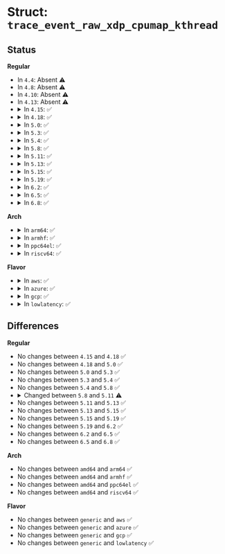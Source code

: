 # Struct: <code>trace_event_raw_xdp_cpumap_kthread</code>

## Status
<b>Regular</b>
<ul>
<li>
In <code>4.4</code>: Absent ⚠️
</li>
<li>
In <code>4.8</code>: Absent ⚠️
</li>
<li>
In <code>4.10</code>: Absent ⚠️
</li>
<li>
In <code>4.13</code>: Absent ⚠️
</li>
<li>
<details>
<summary>In <code>4.15</code>: ✅</summary>

```c
struct trace_event_raw_xdp_cpumap_kthread {
    struct trace_entry ent;
    int map_id;
    u32 act;
    int cpu;
    unsigned int drops;
    unsigned int processed;
    int sched;
    char __data[0];
};
```
</details>
</li>
<li>
<details>
<summary>In <code>4.18</code>: ✅</summary>

```c
struct trace_event_raw_xdp_cpumap_kthread {
    struct trace_entry ent;
    int map_id;
    u32 act;
    int cpu;
    unsigned int drops;
    unsigned int processed;
    int sched;
    char __data[0];
};
```
</details>
</li>
<li>
<details>
<summary>In <code>5.0</code>: ✅</summary>

```c
struct trace_event_raw_xdp_cpumap_kthread {
    struct trace_entry ent;
    int map_id;
    u32 act;
    int cpu;
    unsigned int drops;
    unsigned int processed;
    int sched;
    char __data[0];
};
```
</details>
</li>
<li>
<details>
<summary>In <code>5.3</code>: ✅</summary>

```c
struct trace_event_raw_xdp_cpumap_kthread {
    struct trace_entry ent;
    int map_id;
    u32 act;
    int cpu;
    unsigned int drops;
    unsigned int processed;
    int sched;
    char __data[0];
};
```
</details>
</li>
<li>
<details>
<summary>In <code>5.4</code>: ✅</summary>

```c
struct trace_event_raw_xdp_cpumap_kthread {
    struct trace_entry ent;
    int map_id;
    u32 act;
    int cpu;
    unsigned int drops;
    unsigned int processed;
    int sched;
    char __data[0];
};
```
</details>
</li>
<li>
<details>
<summary>In <code>5.8</code>: ✅</summary>

```c
struct trace_event_raw_xdp_cpumap_kthread {
    struct trace_entry ent;
    int map_id;
    u32 act;
    int cpu;
    unsigned int drops;
    unsigned int processed;
    int sched;
    char __data[0];
};
```
</details>
</li>
<li>
<details>
<summary>In <code>5.11</code>: ✅</summary>

```c
struct trace_event_raw_xdp_cpumap_kthread {
    struct trace_entry ent;
    int map_id;
    u32 act;
    int cpu;
    unsigned int drops;
    unsigned int processed;
    int sched;
    unsigned int xdp_pass;
    unsigned int xdp_drop;
    unsigned int xdp_redirect;
    char __data[0];
};
```
</details>
</li>
<li>
<details>
<summary>In <code>5.13</code>: ✅</summary>

```c
struct trace_event_raw_xdp_cpumap_kthread {
    struct trace_entry ent;
    int map_id;
    u32 act;
    int cpu;
    unsigned int drops;
    unsigned int processed;
    int sched;
    unsigned int xdp_pass;
    unsigned int xdp_drop;
    unsigned int xdp_redirect;
    char __data[0];
};
```
</details>
</li>
<li>
<details>
<summary>In <code>5.15</code>: ✅</summary>

```c
struct trace_event_raw_xdp_cpumap_kthread {
    struct trace_entry ent;
    int map_id;
    u32 act;
    int cpu;
    unsigned int drops;
    unsigned int processed;
    int sched;
    unsigned int xdp_pass;
    unsigned int xdp_drop;
    unsigned int xdp_redirect;
    char __data[0];
};
```
</details>
</li>
<li>
<details>
<summary>In <code>5.19</code>: ✅</summary>

```c
struct trace_event_raw_xdp_cpumap_kthread {
    struct trace_entry ent;
    int map_id;
    u32 act;
    int cpu;
    unsigned int drops;
    unsigned int processed;
    int sched;
    unsigned int xdp_pass;
    unsigned int xdp_drop;
    unsigned int xdp_redirect;
    char __data[0];
};
```
</details>
</li>
<li>
<details>
<summary>In <code>6.2</code>: ✅</summary>

```c
struct trace_event_raw_xdp_cpumap_kthread {
    struct trace_entry ent;
    int map_id;
    u32 act;
    int cpu;
    unsigned int drops;
    unsigned int processed;
    int sched;
    unsigned int xdp_pass;
    unsigned int xdp_drop;
    unsigned int xdp_redirect;
    char __data[0];
};
```
</details>
</li>
<li>
<details>
<summary>In <code>6.5</code>: ✅</summary>

```c
struct trace_event_raw_xdp_cpumap_kthread {
    struct trace_entry ent;
    int map_id;
    u32 act;
    int cpu;
    unsigned int drops;
    unsigned int processed;
    int sched;
    unsigned int xdp_pass;
    unsigned int xdp_drop;
    unsigned int xdp_redirect;
    char __data[0];
};
```
</details>
</li>
<li>
<details>
<summary>In <code>6.8</code>: ✅</summary>

```c
struct trace_event_raw_xdp_cpumap_kthread {
    struct trace_entry ent;
    int map_id;
    u32 act;
    int cpu;
    unsigned int drops;
    unsigned int processed;
    int sched;
    unsigned int xdp_pass;
    unsigned int xdp_drop;
    unsigned int xdp_redirect;
    char __data[0];
};
```
</details>
</li>
</ul>
<b>Arch</b>
<ul>
<li>
<details>
<summary>In <code>arm64</code>: ✅</summary>

```c
struct trace_event_raw_xdp_cpumap_kthread {
    struct trace_entry ent;
    int map_id;
    u32 act;
    int cpu;
    unsigned int drops;
    unsigned int processed;
    int sched;
    char __data[0];
};
```
</details>
</li>
<li>
<details>
<summary>In <code>armhf</code>: ✅</summary>

```c
struct trace_event_raw_xdp_cpumap_kthread {
    struct trace_entry ent;
    int map_id;
    u32 act;
    int cpu;
    unsigned int drops;
    unsigned int processed;
    int sched;
    char __data[0];
};
```
</details>
</li>
<li>
<details>
<summary>In <code>ppc64el</code>: ✅</summary>

```c
struct trace_event_raw_xdp_cpumap_kthread {
    struct trace_entry ent;
    int map_id;
    u32 act;
    int cpu;
    unsigned int drops;
    unsigned int processed;
    int sched;
    char __data[0];
};
```
</details>
</li>
<li>
<details>
<summary>In <code>riscv64</code>: ✅</summary>

```c
struct trace_event_raw_xdp_cpumap_kthread {
    struct trace_entry ent;
    int map_id;
    u32 act;
    int cpu;
    unsigned int drops;
    unsigned int processed;
    int sched;
    char __data[0];
};
```
</details>
</li>
</ul>
<b>Flavor</b>
<ul>
<li>
<details>
<summary>In <code>aws</code>: ✅</summary>

```c
struct trace_event_raw_xdp_cpumap_kthread {
    struct trace_entry ent;
    int map_id;
    u32 act;
    int cpu;
    unsigned int drops;
    unsigned int processed;
    int sched;
    char __data[0];
};
```
</details>
</li>
<li>
<details>
<summary>In <code>azure</code>: ✅</summary>

```c
struct trace_event_raw_xdp_cpumap_kthread {
    struct trace_entry ent;
    int map_id;
    u32 act;
    int cpu;
    unsigned int drops;
    unsigned int processed;
    int sched;
    char __data[0];
};
```
</details>
</li>
<li>
<details>
<summary>In <code>gcp</code>: ✅</summary>

```c
struct trace_event_raw_xdp_cpumap_kthread {
    struct trace_entry ent;
    int map_id;
    u32 act;
    int cpu;
    unsigned int drops;
    unsigned int processed;
    int sched;
    char __data[0];
};
```
</details>
</li>
<li>
<details>
<summary>In <code>lowlatency</code>: ✅</summary>

```c
struct trace_event_raw_xdp_cpumap_kthread {
    struct trace_entry ent;
    int map_id;
    u32 act;
    int cpu;
    unsigned int drops;
    unsigned int processed;
    int sched;
    char __data[0];
};
```
</details>
</li>
</ul>

## Differences
<b>Regular</b>
<ul>
<li>
No changes between <code>4.15</code> and <code>4.18</code> ✅
</li>
<li>
No changes between <code>4.18</code> and <code>5.0</code> ✅
</li>
<li>
No changes between <code>5.0</code> and <code>5.3</code> ✅
</li>
<li>
No changes between <code>5.3</code> and <code>5.4</code> ✅
</li>
<li>
No changes between <code>5.4</code> and <code>5.8</code> ✅
</li>
<li>
<details>
<summary>Changed between <code>5.8</code> and <code>5.11</code> ⚠️</summary>
<ul>
<li>
<b>Field added. </b>
<code>unsigned int xdp_pass</code>
</li>
<li>
<b>Field added. </b>
<code>unsigned int xdp_drop</code>
</li>
<li>
<b>Field added. </b>
<code>unsigned int xdp_redirect</code>
</li>
</ul>
</details>
</li>
<li>
No changes between <code>5.11</code> and <code>5.13</code> ✅
</li>
<li>
No changes between <code>5.13</code> and <code>5.15</code> ✅
</li>
<li>
No changes between <code>5.15</code> and <code>5.19</code> ✅
</li>
<li>
No changes between <code>5.19</code> and <code>6.2</code> ✅
</li>
<li>
No changes between <code>6.2</code> and <code>6.5</code> ✅
</li>
<li>
No changes between <code>6.5</code> and <code>6.8</code> ✅
</li>
</ul>
<b>Arch</b>
<ul>
<li>
No changes between <code>amd64</code> and <code>arm64</code> ✅
</li>
<li>
No changes between <code>amd64</code> and <code>armhf</code> ✅
</li>
<li>
No changes between <code>amd64</code> and <code>ppc64el</code> ✅
</li>
<li>
No changes between <code>amd64</code> and <code>riscv64</code> ✅
</li>
</ul>
<b>Flavor</b>
<ul>
<li>
No changes between <code>generic</code> and <code>aws</code> ✅
</li>
<li>
No changes between <code>generic</code> and <code>azure</code> ✅
</li>
<li>
No changes between <code>generic</code> and <code>gcp</code> ✅
</li>
<li>
No changes between <code>generic</code> and <code>lowlatency</code> ✅
</li>
</ul>
